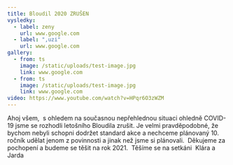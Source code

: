 ```yaml
---
title: Bloudil 2020 ZRUŠEN
vysledky:
  - label: zeny
    url: www.google.com
  - label: ",uzi"
    url: www.google.com
gallery:
  - from: ts
    image: /static/uploads/test-image.jpg
    link: www.google.com
  - from: ts
    image: /static/uploads/test-image.jpg
    link: www.google.com
video: https://www.youtube.com/watch?v=HPqr6O3zWZM
---
```

Ahoj všem, 
s ohledem na současnou nepřehlednou situaci ohledně COVID-19 jsme se rozhodli letošního Bloudila zrušit. Je velmi pravděpodobné, že bychom nebyli schopni dodržet standard akce a nechceme plánovaný 10. ročník udělat jenom z povinnosti a jinak než jsme si plánovali. 
Děkujeme za pochopení a budeme se těšit na rok 2021. 
Těšíme se na setkáni  Klára a Jarda